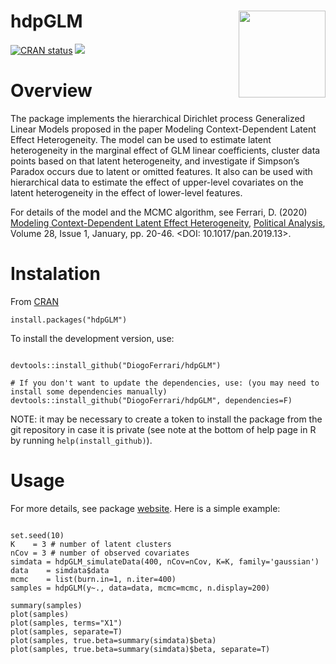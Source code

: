 hdpGLM <img src='man/figures/hdpGLM_logo.png' align="right" height="139" />
===========================================================================

[![CRAN status](https://www.r-pkg.org/badges/version/hdpGLM?color=green)](https://cran.r-project.org/package=hdpGLM)
[![](https://travis-ci.org/DiogoFerrari/hdpGLM.svg)](https://travis-ci.org/DiogoFerrari/hdpGLM)

Overview
========

The package implements the hierarchical Dirichlet process Generalized
Linear Models proposed in the paper Modeling Context-Dependent Latent
Effect Heterogeneity. The model can be used to estimate latent
heterogeneity in the marginal effect of GLM linear coefficients, cluster
data points based on that latent heterogeneity, and investigate if
Simpson’s Paradox occurs due to latent or omitted features. It also can
be used with hierarchical data to estimate the effect of upper-level
covariates on the latent heterogeneity in the effect of lower-level
features.

For details of the model and the MCMC algorithm, see Ferrari, D. (2020) [Modeling
Context-Dependent Latent Effect
Heterogeneity](https://www.cambridge.org/core/journals/political-analysis/article/modeling-contextdependent-latent-effect-heterogeneity/B7B0AF067DF97A1A8F0B50646EF64F24), [Political
Analysis](https://www.cambridge.org/core/journals/political-analysis), Volume 28, Issue 1, January, pp. 20-46. <DOI: 10.1017/pan.2019.13>.

Instalation
===========
From [CRAN](https://cran.r-project.org/web/packages/hdpGLM/index.html)

```
install.packages("hdpGLM")
```

To install the development version, use:

```

devtools::install_github("DiogoFerrari/hdpGLM")

# If you don't want to update the dependencies, use: (you may need to install some dependencies manually)
devtools::install_github("DiogoFerrari/hdpGLM", dependencies=F)

```

NOTE: it may be necessary to create a token to install the package from
the git repository in case it is private (see note at the bottom of help
page in R by running `help(install_github)`).

Usage
=====

For more details, see package [website](http://www.diogoferrari.com/hdpGLM/index.html). Here is a simple example:

```

set.seed(10)
K    = 3 # number of latent clusters
nCov = 3 # number of observed covariates
simdata = hdpGLM_simulateData(400, nCov=nCov, K=K, family='gaussian')
data    = simdata$data
mcmc    = list(burn.in=1, n.iter=400)
samples = hdpGLM(y~., data=data, mcmc=mcmc, n.display=200)

summary(samples)
plot(samples)
plot(samples, terms="X1")
plot(samples, separate=T)
plot(samples, true.beta=summary(simdata)$beta)
plot(samples, true.beta=summary(simdata)$beta, separate=T)

```
